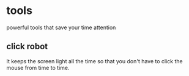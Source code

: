 # tools
powerful tools that save your time  attention

## click robot
It keeps the screen light all the time so that you don't have to click the mouse from time to time.
